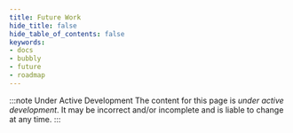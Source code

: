```yaml
---
title: Future Work
hide_title: false
hide_table_of_contents: false
keywords:
- docs
- bubbly
- future
- roadmap
---
```


:::note Under Active Development
The content for this page is *under active development*. It
may be
incorrect and/or
incomplete and is liable to change at any time.
:::
